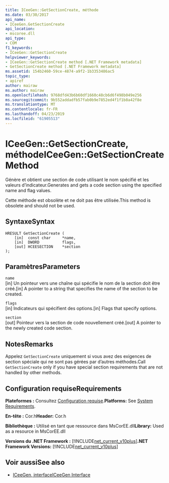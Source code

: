 ```yaml
---
title: ICeeGen::GetSectionCreate, méthode
ms.date: 03/30/2017
api_name:
- ICeeGen.GetSectionCreate
api_location:
- mscoree.dll
api_type:
- COM
f1_keywords:
- ICeeGen::GetSectionCreate
helpviewer_keywords:
- ICeeGen::GetSectionCreate method [.NET Framework metadata]
- GetSectionCreate method [.NET Framework metadata]
ms.assetid: 154b2460-59ce-4874-a9f2-1b3353486ac5
topic_type:
- apiref
author: mairaw
ms.author: mairaw
ms.openlocfilehash: 9768dfd43b6b60df1660c48cb6d6f498b049e256
ms.sourcegitcommit: 9b552addadfb57fab0b9e7852ed4f1f1b8a42f8e
ms.translationtype: MT
ms.contentlocale: fr-FR
ms.lasthandoff: 04/23/2019
ms.locfileid: "61905513"
---
```

# <a name="iceegengetsectioncreate-method"></a><span data-ttu-id="b6a95-102">ICeeGen::GetSectionCreate, méthode</span><span class="sxs-lookup"><span data-stu-id="b6a95-102">ICeeGen::GetSectionCreate Method</span></span>
<span data-ttu-id="b6a95-103">Génère et obtient une section de code utilisant le nom spécifié et les valeurs d’indicateur.</span><span class="sxs-lookup"><span data-stu-id="b6a95-103">Generates and gets a code section using the specified name and flag values.</span></span>  
  
 <span data-ttu-id="b6a95-104">Cette méthode est obsolète et ne doit pas être utilisée.</span><span class="sxs-lookup"><span data-stu-id="b6a95-104">This method is obsolete and should not be used.</span></span>  
  
## <a name="syntax"></a><span data-ttu-id="b6a95-105">Syntaxe</span><span class="sxs-lookup"><span data-stu-id="b6a95-105">Syntax</span></span>  
  
```  
HRESULT GetSectionCreate (  
    [in]  const char     *name,  
    [in]  DWORD          flags,  
    [out] HCEESECTION    *section  
);  
```  
  
## <a name="parameters"></a><span data-ttu-id="b6a95-106">Paramètres</span><span class="sxs-lookup"><span data-stu-id="b6a95-106">Parameters</span></span>  
 `name`  
 <span data-ttu-id="b6a95-107">[in] Un pointeur vers une chaîne qui spécifie le nom de la section doit être créé.</span><span class="sxs-lookup"><span data-stu-id="b6a95-107">[in] A pointer to a string that specifies the name of the section to be created.</span></span>  
  
 `flags`  
 <span data-ttu-id="b6a95-108">[in] Indicateurs qui spécifient des options.</span><span class="sxs-lookup"><span data-stu-id="b6a95-108">[in] Flags that specify options.</span></span>  
  
 `section`  
 <span data-ttu-id="b6a95-109">[out] Pointeur vers la section de code nouvellement créé.</span><span class="sxs-lookup"><span data-stu-id="b6a95-109">[out] A pointer to the newly created code section.</span></span>  
  
## <a name="remarks"></a><span data-ttu-id="b6a95-110">Notes</span><span class="sxs-lookup"><span data-stu-id="b6a95-110">Remarks</span></span>  
 <span data-ttu-id="b6a95-111">Appelez `GetSectionCreate` uniquement si vous avez des exigences de section spéciale qui ne sont pas gérées par d’autres méthodes.</span><span class="sxs-lookup"><span data-stu-id="b6a95-111">Call `GetSectionCreate` only if you have special section requirements that are not handled by other methods.</span></span>  
  
## <a name="requirements"></a><span data-ttu-id="b6a95-112">Configuration requise</span><span class="sxs-lookup"><span data-stu-id="b6a95-112">Requirements</span></span>  
 <span data-ttu-id="b6a95-113">**Plateformes :** Consultez [Configuration requise](../../../../docs/framework/get-started/system-requirements.md).</span><span class="sxs-lookup"><span data-stu-id="b6a95-113">**Platforms:** See [System Requirements](../../../../docs/framework/get-started/system-requirements.md).</span></span>  
  
 <span data-ttu-id="b6a95-114">**En-tête :** Cor.h</span><span class="sxs-lookup"><span data-stu-id="b6a95-114">**Header:** Cor.h</span></span>  
  
 <span data-ttu-id="b6a95-115">**Bibliothèque :** Utilisé en tant que ressource dans MsCorEE.dll</span><span class="sxs-lookup"><span data-stu-id="b6a95-115">**Library:** Used as a resource in MsCorEE.dll</span></span>  
  
 <span data-ttu-id="b6a95-116">**Versions du .NET Framework :** [!INCLUDE[net_current_v10plus](../../../../includes/net-current-v10plus-md.md)]</span><span class="sxs-lookup"><span data-stu-id="b6a95-116">**.NET Framework Versions:** [!INCLUDE[net_current_v10plus](../../../../includes/net-current-v10plus-md.md)]</span></span>  
  
## <a name="see-also"></a><span data-ttu-id="b6a95-117">Voir aussi</span><span class="sxs-lookup"><span data-stu-id="b6a95-117">See also</span></span>

- [<span data-ttu-id="b6a95-118">ICeeGen, interface</span><span class="sxs-lookup"><span data-stu-id="b6a95-118">ICeeGen Interface</span></span>](../../../../docs/framework/unmanaged-api/metadata/iceegen-interface.md)
